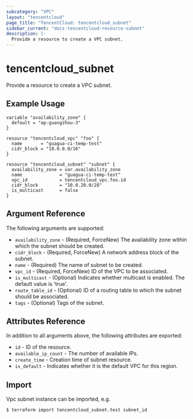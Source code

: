```yaml
---
subcategory: "VPC"
layout: "tencentcloud"
page_title: "TencentCloud: tencentcloud_subnet"
sidebar_current: "docs-tencentcloud-resource-subnet"
description: |-
  Provide a resource to create a VPC subnet.
---
```


# tencentcloud_subnet

Provide a resource to create a VPC subnet.

## Example Usage

```hcl
variable "availability_zone" {
  default = "ap-guangzhou-3"
}

resource "tencentcloud_vpc" "foo" {
  name       = "guagua-ci-temp-test"
  cidr_block = "10.0.0.0/16"
}

resource "tencentcloud_subnet" "subnet" {
  availability_zone = var.availability_zone
  name              = "guagua-ci-temp-test"
  vpc_id            = tencentcloud_vpc.foo.id
  cidr_block        = "10.0.20.0/28"
  is_multicast      = false
}
```

## Argument Reference

The following arguments are supported:

* `availability_zone` - (Required, ForceNew) The availability zone within which the subnet should be created.
* `cidr_block` - (Required, ForceNew) A network address block of the subnet.
* `name` - (Required) The name of subnet to be created.
* `vpc_id` - (Required, ForceNew) ID of the VPC to be associated.
* `is_multicast` - (Optional) Indicates whether multicast is enabled. The default value is 'true'.
* `route_table_id` - (Optional) ID of a routing table to which the subnet should be associated.
* `tags` - (Optional) Tags of the subnet.

## Attributes Reference

In addition to all arguments above, the following attributes are exported:

* `id` - ID of the resource.
* `available_ip_count` - The number of available IPs.
* `create_time` - Creation time of subnet resource.
* `is_default` - Indicates whether it is the default VPC for this region.


## Import

Vpc subnet instance can be imported, e.g.

```
$ terraform import tencentcloud_subnet.test subnet_id
```

